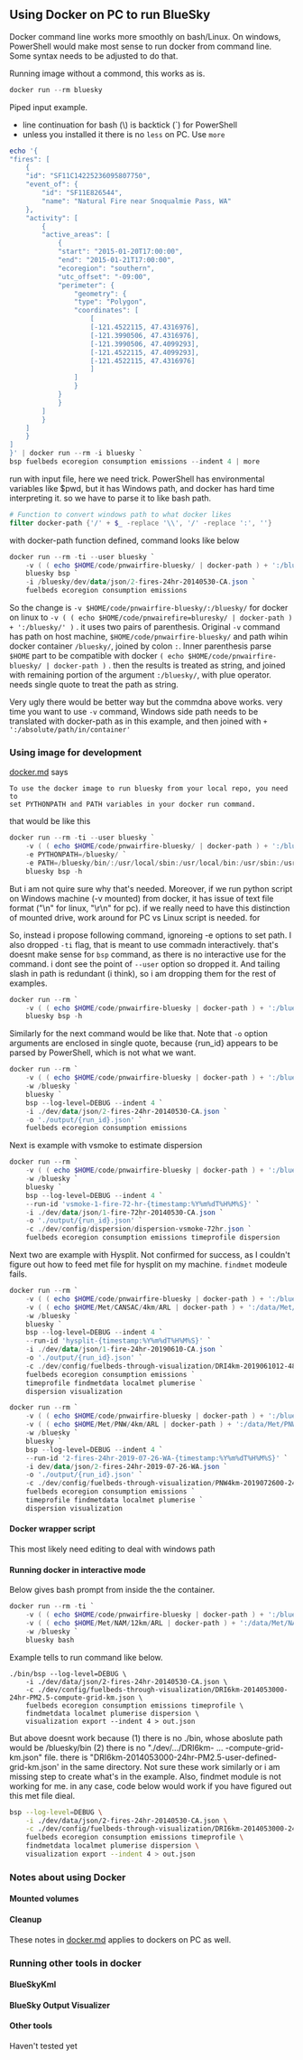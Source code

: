 ## Using Docker on PC to run BlueSky

Docker command line works more smoothly on bash/Linux.  On windows, PowerShell would make most sense to run docker from command line.  Some syntax needs to be adjusted to do that.


Running image without a commond, this works as is.

```powershell
docker run --rm bluesky
```

Piped input example.

* line continuation for bash (\\) is backtick (\`) for PowerShell
* unless you installed it there is no `less` on PC.  Use `more`

```powershell
echo '{
"fires": [
    {
	"id": "SF11C14225236095807750",
	"event_of": {
	    "id": "SF11E826544",
	    "name": "Natural Fire near Snoqualmie Pass, WA"
	},
	"activity": [
	    {
		"active_areas": [
		    {
			"start": "2015-01-20T17:00:00",
			"end": "2015-01-21T17:00:00",
			"ecoregion": "southern",
			"utc_offset": "-09:00",
			"perimeter": {
			    "geometry": {
				"type": "Polygon",
				"coordinates": [
				    [
					[-121.4522115, 47.4316976],
					[-121.3990506, 47.4316976],
					[-121.3990506, 47.4099293],
					[-121.4522115, 47.4099293],
					[-121.4522115, 47.4316976]
				    ]
				]
			    }
			}
		    }
		]
	    }
	]
    }
]
}' | docker run --rm -i bluesky `
bsp fuelbeds ecoregion consumption emissions --indent 4 | more
```

run with input file, here we need trick. PowerShell has environmental variables like $pwd, but it has Windows path, and docker has hard time interpreting it.  so we have to parse it to like bash path.

```powershell
# Function to convert windows path to what docker likes
filter docker-path {'/' + $_ -replace '\\', '/' -replace ':', ''}
```

with docker-path function defined, command looks like below

```powershell
docker run --rm -ti --user bluesky `
    -v ( ( echo $HOME/code/pnwairfire-bluesky/ | docker-path ) + ':/bluesky/' ) `
    bluesky bsp `
    -i /bluesky/dev/data/json/2-fires-24hr-20140530-CA.json `
    fuelbeds ecoregion consumption emissions
```

So the change is `-v $HOME/code/pnwairfire-bluesky/:/bluesky/` for docker on linux to `-v ( ( echo $HOME/code/pnwairefire=bluresky/ | docker-path ) + ':/bluesky/' )` .  it uses two pairs of parenthesis.  Original `-v` command has path on host machine, `$HOME/code/pnwairfire-bluesky/` and path wihin docker container `/bluesky/`, joined by colon `:`.   Inner parenthesis parse `$HOME` part to be compatible with docker `( echo $HOME/code/pnwairfire-bluesky/ | docker-path )` .  then the results is treated as string, and joined with remaining portion of the argument `:/bluesky/`, with plue operator.  needs single quote to treat the path as string.

Very ugly there would be better way but the commdna above works.  very time you want to use `-v` command, Windows side path needs to be translated with docker-path as in this example, and then joined with `+ ':/absolute/path/in/container'`

### Using image for development

[docker.md](docker.md) says

    To use the docker image to run bluesky from your local repo, you need to
    set PYTHONPATH and PATH variables in your docker run command.  

that would be like this
```powershell
docker run --rm -ti --user bluesky `
    -v ( ( echo $HOME/code/pnwairfire-bluesky/ | docker-path ) + ':/bluesky/' ) `
    -e PYTHONPATH=/bluesky/ `
    -e PATH=/bluesky/bin/:/usr/local/sbin:/usr/local/bin:/usr/sbin:/usr/bin:/sbin:/bin `
    bluesky bsp -h
```

But i am not quire sure why that's needed.  Moreover, if we run python script on Windows machine (-v mounted) from docker, it has issue of text file format ("\n" for linux, "\r\n" for pc).  if we really need to have this distinction of mounted drive, work around for PC vs Linux script is needed.  for 

So, instead i propose following command, ignoreing -e options to set path.  I
also dropped `-ti` flag, that is meant to use commadn interactively.  that's
doesnt make sense for `bsp` command, as there is no interactive use for the
command.  i dont see the point of `--user` option so dropped it.  And tailing
slash in path is redundant (i think), so i am dropping them for the rest of examples.

```powershell
docker run --rm `
    -v ( ( echo $HOME/code/pnwairfire-bluesky | docker-path ) + ':/bluesky' ) `
    bluesky bsp -h
```

Similarly for the next command would be like that.   Note that `-o` option
arguments are enclosed in single quote, because {run_id} appears to be parsed
by PowerShell, which is not what we want.


```powershell
docker run --rm `
    -v ( ( echo $HOME/code/pnwairfire-bluesky | docker-path ) + ':/bluesky' ) 
    -w /bluesky `
    bluesky `
    bsp --log-level=DEBUG --indent 4 `
    -i ./dev/data/json/2-fires-24hr-20140530-CA.json `
    -o './output/{run_id}.json' `
    fuelbeds ecoregion consumption emissions
```

Next is example with vsmoke to estimate dispersion

```powershell
docker run --rm `
    -v ( ( echo $HOME/code/pnwairfire-bluesky | docker-path ) + ':/bluesky' ) `
    -w /bluesky `
    bluesky `
    bsp --log-level=DEBUG --indent 4 `
    --run-id 'vsmoke-1-fire-72-hr-{timestamp:%Y%m%dT%H%M%S}' `
    -i ./dev/data/json/1-fire-72hr-20140530-CA.json `
    -o './output/{run_id}.json' `
    -c ./dev/config/dispersion/dispersion-vsmoke-72hr.json `
    fuelbeds ecoregion consumption emissions timeprofile dispersion
```

Next two are example with Hysplit.  Not confirmed for success, as I couldn't figure out how to feed met file for hysplit on my machine. `findmet` modeule fails.

```powershell
docker run --rm `
    -v ( ( echo $HOME/code/pnwairfire-bluesky | docker-path ) + ':/bluesky' ) `
    -v ( ( echo $HOME/Met/CANSAC/4km/ARL | docker-path ) + ':/data/Met/CANSAC/4km/ARL' ) `
    -w /bluesky `
    bluesky `
    bsp --log-level=DEBUG --indent 4 `
    --run-id 'hysplit-{timestamp:%Y%m%dT%H%M%S}' `
    -i ./dev/data/json/1-fire-24hr-20190610-CA.json `
    -o './output/{run_id}.json' `
    -c ./dev/config/fuelbeds-through-visualization/DRI4km-2019061012-48hr-PM2.5-grid-latlng.json `
    fuelbeds ecoregion consumption emissions `
    timeprofile findmetdata localmet plumerise `
    dispersion visualization
```

```powershell
docker run --rm `
    -v ( ( echo $HOME/code/pnwairfire-bluesky | docker-path ) + ':/bluesky' ) `
    -v ( ( echo $HOME/Met/PNW/4km/ARL | docker-path ) + ':/data/Met/PNW/4km/ARL' ) `
    -w /bluesky `
    bluesky `
    bsp --log-level=DEBUG --indent 4 `
    --run-id '2-fires-24hr-2019-07-26-WA-{timestamp:%Y%m%dT%H%M%S}' `
    -i dev/data/json/2-fires-24hr-2019-07-26-WA.json `
    -o './output/{run_id}.json' `
    -c ./dev/config/fuelbeds-through-visualization/PNW4km-2019072600-24hr-PM2.5.json `
    fuelbeds ecoregion consumption emissions `
    timeprofile findmetdata localmet plumerise `
    dispersion visualization
```

#### Docker wrapper script

This most likely need editing to deal with windows path

#### Running docker in interactive mode

Below gives bash prompt from inside the the container.  

```powershell
docker run --rm -ti `
    -v ( ( echo $HOME/code/pnwairfire-bluesky | docker-path ) + ':/bluesky' ) `
    -v ( ( echo $HOME/Met/NAM/12km/ARL | docker-path ) + ':/data/Met/NAM/12km/ARL' )`
    -w /bluesky `
    bluesky bash
```

Example tells to run command like below.


    ./bin/bsp --log-level=DEBUG \
        -i ./dev/data/json/2-fires-24hr-20140530-CA.json \
        -c ./dev/config/fuelbeds-through-visualization/DRI6km-2014053000-24hr-PM2.5-compute-grid-km.json \
        fuelbeds ecoregion consumption emissions timeprofile \
        findmetdata localmet plumerise dispersion \
        visualization export --indent 4 > out.json

But above doesnt work because (1) there is no ./bin, whose aboslute path would be /bluesky/bin (2) there is no "./dev/.../DRI6km- ... -compute-grid-km.json" file.  there is "DRI6km-2014053000-24hr-PM2.5-user-defined-grid-km.json' in the same directory.  Not sure these work similarly or i am missing step to create what's in the example.   Also, findmet module is not working for me.  in any case, code below would work if you have figured out this met file dieal.

```bash
bsp --log-level=DEBUG \
    -i ./dev/data/json/2-fires-24hr-20140530-CA.json \
    -c ./dev/config/fuelbeds-through-visualization/DRI6km-2014053000-24hr-PM2.5-user-defined-grid-km.json \
    fuelbeds ecoregion consumption emissions timeprofile \
    findmetdata localmet plumerise dispersion \
    visualization export --indent 4 > out.json
```

### Notes about using Docker

#### Mounted volumes
#### Cleanup

These notes in [docker.md](docker.md) applies to dockers on PC as well.

### Running other tools in docker

#### BlueSkyKml
#### BlueSky Output Visualizer
#### Other tools

Haven't tested yet

